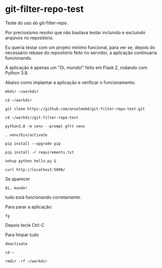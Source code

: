 # git-filter-repo-test

Teste do uso do git-filter-repo.

Por preciosismo resolvi que não bastava testar incluindo e excluindo arquivos no repositório.

Eu queria testar com um projeto mínimo funcional, para ver se, depois do necessário rebase do repositório feito no servidor, a aplicação continuaria funcionando.

A aplicação é apenas um "Oi, mundo!" feito em Flask 2, rodando com Python 3.8.

Abaixo como implantar a aplicação e verificar o funcionamento.

```
mkdir ~/workdir

cd ~/workdir

git clone https://github.com/anselmobd/git-filter-repo-test.git

cd ~/workdir/git-filter-repo-test

python3.8 -m venv --prompt gfrt venv

. venv/bin/activate

pip install --upgrade pip

pip install -r requirements.txt

nohup python hello.py &

curl http://localhost:5000/
```

Se aparecer
```
Oi, mundo!
```
tudo está funcionando corretamente.

Para parar a aplicação:

```
fg
```

Depois tecle Ctrl-C

Para limpar tudo

```
deactivate

cd ~

rmdir -rf ~/workdir

```
